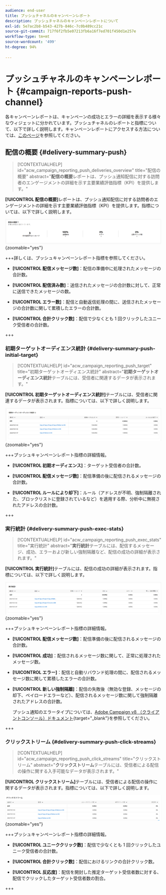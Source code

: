 ```yaml
---
audience: end-user
title: プッシュチャネルのキャンペーンレポート
description: プッシュチャネルのキャンペーンレポートについて
exl-id: 5e7ac2b8-b543-427b-846c-7c0b489cc21c
source-git-commit: 717f6f2fb5e07213fb6a16f7ed701f450d1e257e
workflow-type: tm+mt
source-wordcount: '499'
ht-degree: 94%

---
```


# プッシュチャネルのキャンペーンレポート {#campaign-reports-push-channel}

各キャンペーンレポートは、キャンペーンの成功とエラーの詳細を表示する様々なウィジェットに分かれています。プッシュチャネルのレポートと指標について、以下で詳しく説明します。キャンペーンレポートにアクセスする方法については、[このページ](campaign-reports.md)を参照してください。

## 配信の概要 {#delivery-summary-push}

>[!CONTEXTUALHELP]
>id="acw_campaign_reporting_push_deliveries_overview"
>title="配信の概要"
>abstract="**配信の概要**&#x200B;レポートは、プッシュ通知配信に対する訪問者のエンゲージメントの詳細を示す主要業績評価指標（KPI）を提供します。"

**[!UICONTROL 配信の概要]**&#x200B;レポートは、プッシュ通知配信に対する訪問者のエンゲージメントの詳細を示す主要業績評価指標（KPI）を提供します。指標については、以下で詳しく説明します。

![](assets/campaign-reporting-push-summary.png){zoomable="yes"}


+++詳しくは、プッシュキャンペーンレポート指標を参照してください。

* **[!UICONTROL 配信メッセージ数]**：配信の準備中に処理されたメッセージの合計数。

* **[!UICONTROL 配信済み数]**：送信されたメッセージの合計数に対して、正常に送信できたメッセージの数。

* **[!UICONTROL エラー数]**：配信と自動返信処理の間に、送信されたメッセージの合計数に関して累積したエラーの合計数。

* **[!UICONTROL 合計クリック数]**：配信で少なくとも 1 回クリックしたユニーク受信者の合計数。

+++

### 初期ターゲットオーディエンス統計 {#delivery-summary-push-initial-target}


>[!CONTEXTUALHELP]
>id="acw_campaign_reporting_push_target"
>title="初期ターゲットオーディエンス統計"
>abstract="**初期ターゲットオーディエンス統計**&#x200B;テーブルには、受信者に関連するデータが表示されます。"

**[!UICONTROL 初期ターゲットオーディエンス統計]**&#x200B;テーブルには、受信者に関連するデータが表示されます。指標については、以下で詳しく説明します。

![](assets/campaign-reporting-push-target.png){zoomable="yes"}


+++プッシュキャンペーンレポート指標の詳細情報。

* **[!UICONTROL 初期オーディエンス]**：ターゲット受信者の合計数。

* **[!UICONTROL 配信メッセージ数]**：配信準備の後に配信されるメッセージの合計数。

* **[!UICONTROL ルールにより却下]**：ルール（アドレスが不明、強制隔離された、ブロックリストに登録されているなど）を適用する際、分析中に無視されたアドレスの合計数。

+++

### 実行統計 {#delivery-summary-push-exec-stats}

>[!CONTEXTUALHELP]
>id="acw_campaign_reporting_push_exec_stats"
>title="実行統計"
>abstract="**実行統計**&#x200B;テーブルには、配信するメッセージ、成功、エラーおよび新しい強制隔離など、配信の成功の詳細が表示されます。"

**[!UICONTROL 実行統計]**&#x200B;テーブルには、配信の成功の詳細が表示されます。指標については、以下で詳しく説明します。

![](assets/campaign-reporting-push-exec.png){zoomable="yes"}

+++プッシュキャンペーンレポート指標の詳細情報。

* **[!UICONTROL 配信メッセージ数]**：配信準備の後に配信されるメッセージの合計数。

* **[!UICONTROL 成功]**：配信されるメッセージ数に関して、正常に処理されたメッセージ数。

* **[!UICONTROL エラー]**：配信と自動リバウンド処理の間に、配信されるメッセージ数に関して累積したエラーの合計数。

* **[!UICONTROL 新しい強制隔離]**：配信の失敗後（無効な登録、メッセージの却下、ペイロードエラーなど）、配信されるメッセージ数に関して強制隔離されたアドレスの合計数。

  プッシュ通知のエラータイプについては、[Adobe Campaign v8 （クライアントコンソール）ドキュメント](https://experienceleague.adobe.com/docs/campaign/campaign-v8/send/failures/delivery-failures.html?lang=ja#push-error-types){target="_blank"}を参照してください。

+++

### クリックストリーム {#delivery-summary-push-click-streams}

>[!CONTEXTUALHELP]
>id="acw_campaign_reporting_push_click_streams"
>title="クリックストリーム"
>abstract="**クリックストリーム**&#x200B;テーブルには、受信者による配信の操作に関する入手可能なデータが表示されます。"

**[!UICONTROL クリックストリーム]**&#x200B;テーブルには、受信者による配信の操作に関するデータが表示されます。指標については、以下で詳しく説明します。

![](assets/campaign-reporting-push-clicks.png){zoomable="yes"}

+++プッシュキャンペーンレポート指標の詳細情報。

* **[!UICONTROL ユニーククリック数]**：配信で少なくとも 1 回クリックしたユニーク受信者の合計数。

* **[!UICONTROL 合計クリック数]**：配信におけるリンクの合計クリック数。

* **[!UICONTROL 反応度]**：配信を開封した推定ターゲット受信者数に対する、配信でクリックしたターゲット受信者数の割合。

+++
